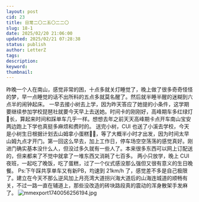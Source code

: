 ```yaml
---
layout: post
cid: 23
title: 日常二〇二五〇二二〇
slug: 18-1
date: 2025/02/20 21:06:00
updated: 2025/02/21 07:28:38
status: publish
author: LetterZ
tags: 
description: 
keyword: 
thumbnail: 
---
```



昨晚一个人在南山，感觉非常的困，十点多就关灯睡觉了，晚上做了很多奇奇怪怪的梦，早一点睡觉的话不出所料的五点多就莫名醒了。然后就半睡半醒的迷糊到六点半的闹钟起床。
一早去接小树去上学，因为昨天答应了她提的小条件，这学期要继续参加学校琵琶社就要今天早上去送她。时间卡的刚刚好，高峰期车多红绿灯🚦长，算起来时间和踩单车几乎一样。想想去年之前天天高峰期卡点开车南山宝安两边跑上下学也真挺多麻烦和费时的。
送完小树，CUI 也送了小溪去学校，今天是小树生日根据计划去山姆拿小蛋糕🎂🍰，等了大概半小时才出发，因为时间太早山姆九点才开门。第一回这么早去，加上工作日，停车场空空荡荡的感觉真好。刚进门确实基本没什么人，但没过多久就有一些人了。本来很多东西可以网上订配送的，但来都来了不觉中就拿了一堆东西又消耗了七百多。
两小只放学，晚上 CUI 夜班，一起吃了晚饭，吃了蛋糕，过了一个仪式感没那么强但又很有意义的生日晚餐。
Ps:下午踩共享单车又有新PB，均速到 21km/h 了，感觉差不多是自己极限了。建立在今天不那么逆风加上月亮湾大道拐兴海大道后的山海连城道的顺畅有关，不过一路一直在辅道上，那些没改造的砖块路段真的震动的浑身散架手发麻了。
![mmexport1740056256194.jpg][1]

  [1]: https://zme.life/usr/uploads/2025/02/2834047513.jpg